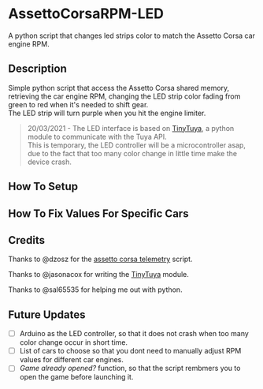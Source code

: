 # AssettoCorsaRPM-LED

A python script that changes led strips color to match the Assetto Corsa car engine RPM.

## Description

Simple python script that access the Assetto Corsa shared memory, retrieving the car engine RPM, changing the LED strip color fading from green to red when it's needed to shift gear.  
The LED strip will turn purple when you hit the engine limiter.

> 20/03/2021 - The LED interface is based on [TinyTuya](https://github.com/jasonacox/tinytuya), a python module to communicate with the Tuya API.  
> This is temporary, the LED controller will be a microcontroller asap, due to the fact that too many color change in little time make the device crash.
## How To Setup

## How To Fix Values For Specific Cars

## Credits
Thanks to @dzosz  for the [assetto corsa telemetry](https://github.com/dzosz/OpenRacingHUD/blob/master/scripts/assetto_corsa_telemetry_reader.py) script.

Thanks to @jasonacox for writing the [TinyTuya](https://github.com/jasonacox/tinytuya) module.

Thanks to @sal65535 for helping me out with python.

## Future Updates
- [ ] Arduino as the LED controller, so that it does not crash when too many color change occur in short time.
- [ ] List of cars to choose so that you dont need to manually adjust RPM values for different car engines.
- [ ] _Game already opened?_ function, so that the script rembmers you to open the game before launching it.